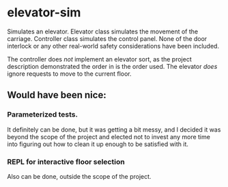# elevator-sim

Simulates an elevator.  Elevator class simulates the movement of the carriage.
Controller class simulates the control panel.  None of the door interlock or any
other real-world safety considerations have been included.

The controller does *not* implement an elevator sort, as the project description
demonstrated the order in is the order used.  The elevator *does* ignore requests
to move to the current floor.

## Would have been nice:
### Parameterized tests.
It definitely can be done, but it was getting a bit messy, and I decided it was
beyond the scope of the project and elected not to invest any more time into
figuring out how to clean it up enough to be satisfied with it.

### REPL for interactive floor selection
Also can be done, outside the scope of the project.